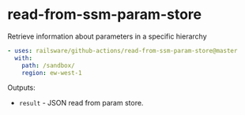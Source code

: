 # read-from-ssm-param-store

Retrieve information about parameters in a specific hierarchy

```yml
- uses: railsware/github-actions/read-from-ssm-param-store@master
  with:
    path: /sandbox/
    region: ew-west-1
```

Outputs:

- `result` - JSON read from param store.
